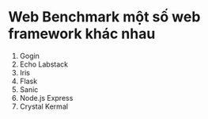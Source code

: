# Web Benchmark một số web framework khác nhau
1. Gogin
2. Echo Labstack
3. Iris
4. Flask
5. Sanic
6. Node.js Express
7. Crystal Kermal